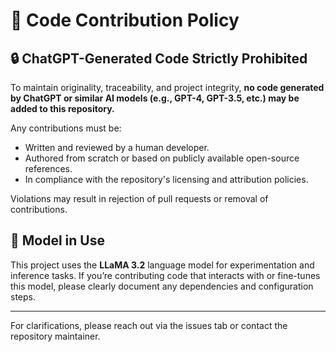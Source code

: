 # 🚫 Code Contribution Policy

## 🔒 ChatGPT-Generated Code Strictly Prohibited

To maintain originality, traceability, and project integrity, **no code generated by ChatGPT or similar AI models (e.g., GPT-4, GPT-3.5, etc.) may be added to this repository.**

Any contributions must be:

- Written and reviewed by a human developer.
- Authored from scratch or based on publicly available open-source references.
- In compliance with the repository's licensing and attribution policies.

Violations may result in rejection of pull requests or removal of contributions.

## 🤖 Model in Use

This project uses the **LLaMA 3.2** language model for experimentation and inference tasks. If you’re contributing code that interacts with or fine-tunes this model, please clearly document any dependencies and configuration steps.

---

For clarifications, please reach out via the issues tab or contact the repository maintainer.
